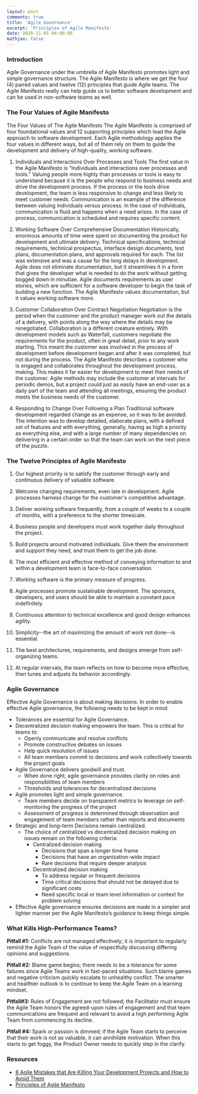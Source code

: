 ```yaml
---
layout: post
comments: true
title: 'Agile Governance'
excerpt: 'Principles of Agile Manifesto'
date: 2020-11-01 04:00:00
mathjax: false
---
```



### Introduction

Agile Governance under the umbrella of Agile Manifesto promotes light and simple governance structure. The Agile Manifesto is where we get the four (4) paired values and twelve (12) principles that guide Agile teams. The Agile Manifesto really can help guide us to better software development and can be used in non-software teams as well.

### The Four Values of Agile Manifesto 

The Four Values of The Agile Manifesto
The Agile Manifesto is comprised of four foundational values and 12 supporting principles which lead the Agile approach to software development. Each Agile methodology applies the four values in different ways, but all of them rely on them to guide the development and delivery of high-quality, working software.

1. Individuals and Interactions Over Processes and Tools
The first value in the Agile Manifesto is “Individuals and interactions over processes and tools.” Valuing people more highly than processes or tools is easy to understand because it is the people who respond to business needs and drive the development process. If the process or the tools drive development, the team is less responsive to change and less likely to meet customer needs. Communication is an example of the difference between valuing individuals versus process. In the case of individuals, communication is fluid and happens when a need arises. In the case of process, communication is scheduled and requires specific content.

2. Working Software Over Comprehensive Documentation
Historically, enormous amounts of time were spent on documenting the product for development and ultimate delivery. Technical specifications, technical requirements, technical prospectus, interface design documents, test plans, documentation plans, and approvals required for each. The list was extensive and was a cause for the long delays in development. Agile does not eliminate documentation, but it streamlines it in a form that gives the developer what is needed to do the work without getting bogged down in minutiae. Agile documents requirements as user stories, which are sufficient for a software developer to begin the task of building a new function.
The Agile Manifesto values documentation, but it values working software more.

3. Customer Collaboration Over Contract Negotiation
Negotiation is the period when the customer and the product manager work out the details of a delivery, with points along the way where the details may be renegotiated. Collaboration is a different creature entirely. With development models such as Waterfall, customers negotiate the requirements for the product, often in great detail, prior to any work starting. This meant the customer was involved in the process of development before development began and after it was completed, but not during the process. The Agile Manifesto describes a customer who is engaged and collaborates throughout the development process, making. This makes it far easier for development to meet their needs of the customer. Agile methods may include the customer at intervals for periodic demos, but a project could just as easily have an end-user as a daily part of the team and attending all meetings, ensuring the product meets the business needs of the customer.

4. Responding to Change Over Following a Plan
Traditional software development regarded change as an expense, so it was to be avoided. The intention was to develop detailed, elaborate plans, with a defined set of features and with everything, generally, having as high a priority as everything else, and with a large number of many dependencies on delivering in a certain order so that the team can work on the next piece of the puzzle.


### The Twelve Principles of Agile Manifesto

1. Our highest priority is to satisfy the customer through early and continuous delivery of valuable software.

2. Welcome changing requirements, even late in development. Agile processes harness change for the customer's competitive advantage.

3. Deliver working software frequently, from a couple of weeks to a couple of months, with a preference to the shorter timescale.

4. Business people and developers must work together daily throughout the project.

5. Build projects around motivated individuals. Give them the environment and support they need, and trust them to get the job done.

6. The most efficient and effective method of conveying information to and within a development team is face-to-face conversation.

7. Working software is the primary measure of progress.

8. Agile processes promote sustainable development. The sponsors, developers, and users should be able to maintain a constant pace indefinitely.

9. Continuous attention to technical excellence and good design enhances agility.

10. Simplicity--the art of maximizing the amount of work not done--is essential.

11. The best architectures, requirements, and designs emerge from self-organizing teams.

12. At regular intervals, the team reflects on how to become more effective, then tunes and adjusts
its behavior accordingly.

### Agile Governance

Effective Agile Governance is about making decisions.
In order to enable effective Agile governance, the following needs to be kept in mind:

- Tolerances are essential for Agile Governance.
- Decentralized decision making empowers the team. This is critical for teams to:
    - Openly communicate and resolve conflicts 
    - Promote constructive debates on issues
    - Help quick resolution of issues
    - All team members commit to decisions and work collectively towards the project goals
- Agile Governance delivers goodwill and trust.
    - When done right, agile governance provides clarity on roles and responsibilities of team members
    - Thresholds and tolerances for decentralized decisions
- Agile promotes light and simple governance.
    - Team members decide on transparent metrics to leverage on self-monitoring the progress of the project 
    - Assessment of progress is determined through observation and engagement of team members rather than reports and documents
- Strategic and long-term Decisions remain centralized.
    - The choice of centralized vs decentralized decision making on issues remain on the following criteria:
        - Centralized decision making
            - Decisions that span a longer time frame
            - Decisions that have an organization-wide impact
            - Rare decisions that require deeper analysis
        - Decentralized decision making
            - To address regular or frequent decisions
            - Time critical decisions that should not be delayed due to significant costs
            - Need specific local or team level information or context for problem solving
- Effective Agile governance ensures decisions are made in a simpler and lighter manner per the Agile Manifesto’s guidance to keep things simple.

### What Kills High-Performance Teams?

__Pitfall #1:__ Conflicts are not managed effectively; it is important to regularly remind the Agile Team of the value of respectfully discussing differing opinions and suggestions.

__Pitfall #2:__ Blame game begins; there needs to be a tolerance for some failures since Agile Teams work in fast-paced situations. Such blame games and negative criticism quickly escalate to unhealthy conflict. The smarter and healthier outlook is to continue to keep the Agile Team on a learning mindset.

__Pitfall#3:__ Rules of Engagement are not followed; the Facilitator must ensure the Agile Team honors the agreed-upon rules of engagement and that team communications are frequent and relevant to avoid a high performing Agile Team from commencing its decline.

__Pitfall #4:__ Spark or passion is dimmed; if the Agile Team starts to perceive that their work is not as valuable, it can annihilate motivation. When this starts to get foggy, the Product Owner needs to quickly step in the clarify.

### Resources

- [8 Agile Mistakes that Are Killing Your Development Projects and How to Avoid Them](https://softwaremind.com/8-agile-mistakes-that-are-killing-your-development-projects-and-how-to-avoid-them/)
- [Principles of Agile Manifesto](https://agilemanifesto.org/iso/en/principles.html)
